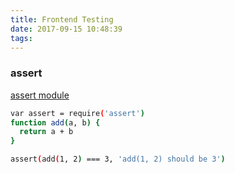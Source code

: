 ```yaml
---
title: Frontend Testing
date: 2017-09-15 10:48:39
tags:
---
```


### assert

[assert module](http://javascript.ruanyifeng.com/nodejs/assert.html)
``` bash javascript
var assert = require('assert')
function add(a, b) {
  return a + b
}

assert(add(1, 2) === 3, 'add(1, 2) should be 3')
```